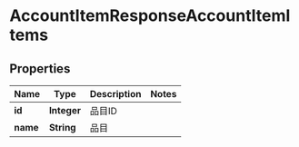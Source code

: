

# AccountItemResponseAccountItemItems


## Properties

Name | Type | Description | Notes
------------ | ------------- | ------------- | -------------
**id** | **Integer** | 品目ID | 
**name** | **String** | 品目 | 



